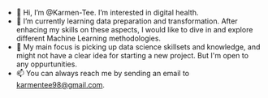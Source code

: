 - 👋 Hi, I’m @Karmen-Tee. I’m interested in digital health.
- 🌱 I’m currently learning data preparation and  transformation. After enhacing my skills on these aspects, I would like to dive in and explore different Machine Learning methodologies.
- 💞️ My main focus is picking up data science skillsets and knowledge, and might not have a clear idea for starting a new project. But I'm open to any oppurtunities. 
- 📫 You can always reach me by sending an email to karmentee98@gmail.com. 

